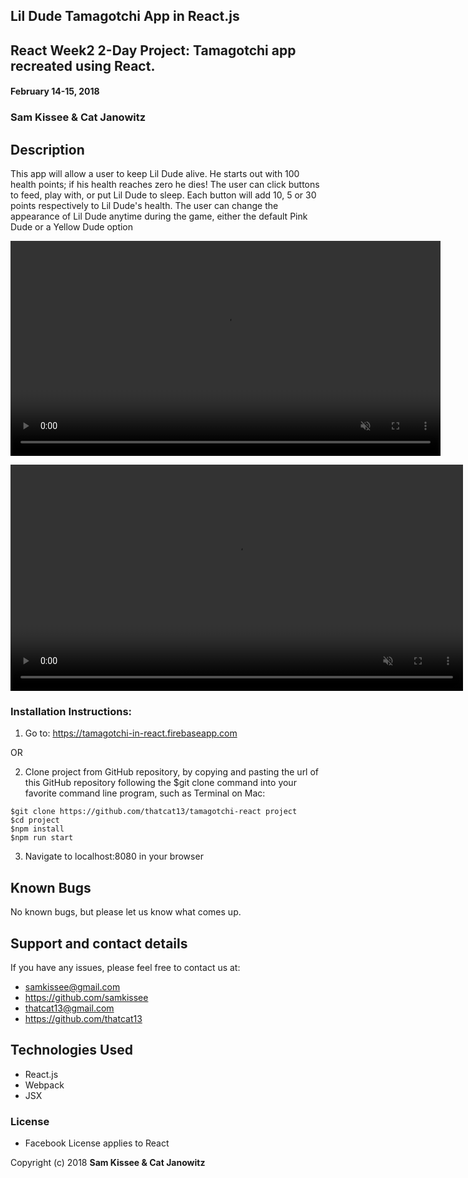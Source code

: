 ## Lil Dude Tamagotchi App in React.js

## React Week2 2-Day Project: Tamagotchi app recreated using React.

#### February 14-15, 2018

### Sam Kissee & Cat Janowitz

##  Description
This app will allow a user to keep Lil Dude alive. He starts out with 100 health points; if his health reaches zero he dies! The user can click buttons to feed, play with, or put Lil Dude to sleep. Each button will add 10, 5 or 30 points respectively to Lil Dude's health. The user can change the appearance of Lil Dude anytime during the game, either the default Pink Dude or a Yellow Dude option

<a href="https://gyazo.com/5154f2df36eff6543bf930684218324d"><video alt="https://gyazo.com/5154f2df36eff6543bf930684218324d" width="688" autoplay muted loop playsinline><source src="https://i.gyazo.com/5154f2df36eff6543bf930684218324d.mp4" type="video/mp4" /></video></a>

<a href="https://gyazo.com/a263a0736faaa08d402723f29b7dda07"><video alt="https://gyazo.com/a263a0736faaa08d402723f29b7dda07" width="724" autoplay muted loop playsinline><source src="https://i.gyazo.com/a263a0736faaa08d402723f29b7dda07.mp4" type="video/mp4" /></video></a>



### Installation Instructions:
  1. Go to: https://tamagotchi-in-react.firebaseapp.com

  OR

  2. Clone project from GitHub repository, by copying and pasting the url of this GitHub repository following the $git clone command into your favorite command line program, such as Terminal on Mac:
  ```
  $git clone https://github.com/thatcat13/tamagotchi-react project
  $cd project
  $npm install
  $npm run start
  ```
  3. Navigate to localhost:8080 in your browser


## Known Bugs

No known bugs, but please let us know what comes up.

## Support and contact details

If you have any issues, please feel free to contact us at:
* samkissee@gmail.com
* https://github.com/samkissee
* thatcat13@gmail.com
* https://github.com/thatcat13

## Technologies Used
* React.js
* Webpack
* JSX


### License

* Facebook License applies to React

Copyright (c) 2018 **Sam Kissee & Cat Janowitz**
